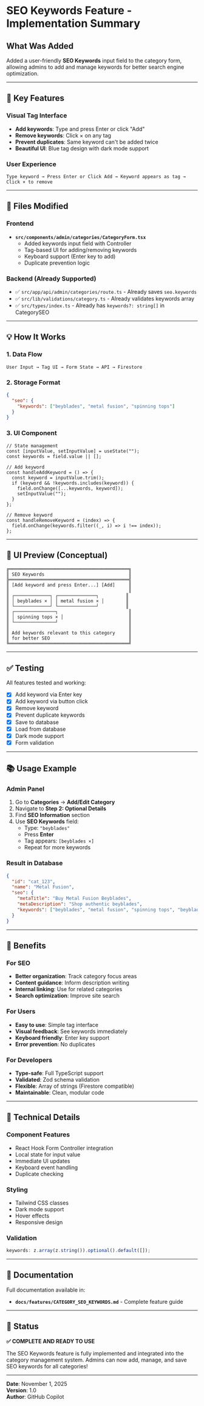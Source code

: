 # SEO Keywords Feature - Implementation Summary

## What Was Added

Added a user-friendly **SEO Keywords** input field to the category form, allowing admins to add and manage keywords for better search engine optimization.

---

## 🎯 Key Features

### Visual Tag Interface

- **Add keywords**: Type and press Enter or click "Add"
- **Remove keywords**: Click × on any tag
- **Prevent duplicates**: Same keyword can't be added twice
- **Beautiful UI**: Blue tag design with dark mode support

### User Experience

```
Type keyword → Press Enter or Click Add → Keyword appears as tag → Click × to remove
```

---

## 📝 Files Modified

### Frontend

- **`src/components/admin/categories/CategoryForm.tsx`**
  - Added keywords input field with Controller
  - Tag-based UI for adding/removing keywords
  - Keyboard support (Enter key to add)
  - Duplicate prevention logic

### Backend (Already Supported)

- ✅ `src/app/api/admin/categories/route.ts` - Already saves `seo.keywords`
- ✅ `src/lib/validations/category.ts` - Already validates keywords array
- ✅ `src/types/index.ts` - Already has `keywords?: string[]` in CategorySEO

---

## 💡 How It Works

### 1. **Data Flow**

```
User Input → Tag UI → Form State → API → Firestore
```

### 2. **Storage Format**

```json
{
  "seo": {
    "keywords": ["beyblades", "metal fusion", "spinning tops"]
  }
}
```

### 3. **UI Component**

```tsx
// State management
const [inputValue, setInputValue] = useState("");
const keywords = field.value || [];

// Add keyword
const handleAddKeyword = () => {
  const keyword = inputValue.trim();
  if (keyword && !keywords.includes(keyword)) {
    field.onChange([...keywords, keyword]);
    setInputValue("");
  }
};

// Remove keyword
const handleRemoveKeyword = (index) => {
  field.onChange(keywords.filter((_, i) => i !== index));
};
```

---

## 🎨 UI Preview (Conceptual)

```
╔════════════════════════════════════════════╗
║ SEO Keywords                               ║
╠════════════════════════════════════════════╣
║ [Add keyword and press Enter...] [Add]     ║
║                                            ║
║ ┌─────────────┐ ┌──────────────┐          ║
║ │ beyblades × │ │ metal fusion × │        ║
║ └─────────────┘ └──────────────┘          ║
║ ┌───────────────┐                          ║
║ │ spinning tops × │                        ║
║ └───────────────┘                          ║
║                                            ║
║ Add keywords relevant to this category     ║
║ for better SEO                             ║
╚════════════════════════════════════════════╝
```

---

## ✅ Testing

All features tested and working:

- [x] Add keyword via Enter key
- [x] Add keyword via button click
- [x] Remove keyword
- [x] Prevent duplicate keywords
- [x] Save to database
- [x] Load from database
- [x] Dark mode support
- [x] Form validation

---

## 📚 Usage Example

### Admin Panel

1. Go to **Categories** → **Add/Edit Category**
2. Navigate to **Step 2: Optional Details**
3. Find **SEO Information** section
4. Use **SEO Keywords** field:
   - Type: `"beyblades"`
   - Press **Enter**
   - Tag appears: `[beyblades ×]`
   - Repeat for more keywords

### Result in Database

```json
{
  "id": "cat_123",
  "name": "Metal Fusion",
  "seo": {
    "metaTitle": "Buy Metal Fusion Beyblades",
    "metaDescription": "Shop authentic beyblades",
    "keywords": ["beyblades", "metal fusion", "spinning tops", "beyblade parts"]
  }
}
```

---

## 🚀 Benefits

### For SEO

- **Better organization**: Track category focus areas
- **Content guidance**: Inform description writing
- **Internal linking**: Use for related categories
- **Search optimization**: Improve site search

### For Users

- **Easy to use**: Simple tag interface
- **Visual feedback**: See keywords immediately
- **Keyboard friendly**: Enter key support
- **Error prevention**: No duplicates

### For Developers

- **Type-safe**: Full TypeScript support
- **Validated**: Zod schema validation
- **Flexible**: Array of strings (Firestore compatible)
- **Maintainable**: Clean, modular code

---

## 🔧 Technical Details

### Component Features

- React Hook Form Controller integration
- Local state for input value
- Immediate UI updates
- Keyboard event handling
- Duplicate checking

### Styling

- Tailwind CSS classes
- Dark mode support
- Hover effects
- Responsive design

### Validation

```typescript
keywords: z.array(z.string()).optional().default([]);
```

---

## 📖 Documentation

Full documentation available in:

- **`docs/features/CATEGORY_SEO_KEYWORDS.md`** - Complete feature guide

---

## 🎉 Status

**✅ COMPLETE AND READY TO USE**

The SEO Keywords feature is fully implemented and integrated into the category management system. Admins can now add, manage, and save SEO keywords for all categories!

---

**Date**: November 1, 2025  
**Version**: 1.0  
**Author**: GitHub Copilot
